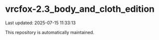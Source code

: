 # vrcfox-2.3_body_and_cloth_edition

Last updated: 2025-07-15 11:33:13

This repository is automatically maintained.
